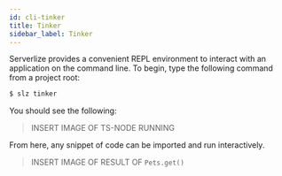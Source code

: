 ```yaml
---
id: cli-tinker
title: Tinker
sidebar_label: Tinker
---
```


Serverlize provides a convenient REPL environment to interact with an application on the command line. To begin, type the following command from a project root:

```bash
$ slz tinker
```

You should see the following:

>  INSERT IMAGE OF TS-NODE RUNNING

From here, any snippet of code can be imported and run interactively.

> INSERT IMAGE OF RESULT OF `Pets.get()`

